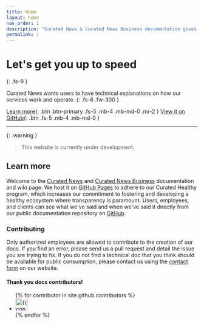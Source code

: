 ```yaml
---
title: Home
layout: home
nav_order: 1
description: "Curated News & Curated News Business documentation gives Curated News users, employees, and clients that ability to find technical information about our services."
permalink: /
---
```


# Let's get you up to speed
{: .fs-9 }

Curated News wants users to have technical explanations on how our services work and operate.
{: .fs-6 .fw-300 }

[Learn more](#learn-more){: .btn .btn-primary .fs-5 .mb-4 .mb-md-0 .mr-2 }
[View it on GitHub](https://github.com/curatednews/docs){: .btn .fs-5 .mb-4 .mb-md-0 }

---

{: .warning }
> This website is currently under development.

## Learn more

Welcome to the [Curated News](https://curatednews.xyz) and [Curated News Business](https://curatednewsbusiness.xyz) documentation and wiki page. We host it on [GitHub Pages](https://docs.github.com/en/pages/getting-started-with-github-pages/about-github-pages) to adhere to our Curated Healthy program, which increases our commitment to fostering and developing a healthy ecosystem where transparency is paramount. Users, employees, and clients can see what we've said and when we've said it directly from our public documentation repository on [GitHub](https://github.com/curatednews/docs).

### Contributing

Only authorized employees are allowed to contribute to the creation of our docs. If you find an error, please send us a pull request and detail the issue you are trying to fix. If you do not find a technical doc that you think should be available for public consumption, please contact us using the [contact form](https://curatednews.xyz/curatedcontact) on our website.

#### Thank you docs contributors! 

<ul class="list-style-none">
{% for contributor in site.github.contributors %}
  <li class="d-inline-block mr-1">
     <a href="{{ contributor.html_url }}"><img src="{{ contributor.avatar_url }}" width="32" height="32" alt="{{ contributor.login }}"></a>
  </li>
{% endfor %}
</ul>
